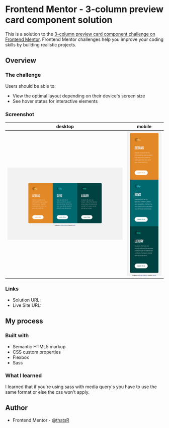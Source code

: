 # Frontend Mentor - 3-column preview card component solution

This is a solution to the [3-column preview card component challenge on Frontend Mentor](https://www.frontendmentor.io/challenges/3column-preview-card-component-pH92eAR2-). Frontend Mentor challenges help you improve your coding skills by building realistic projects. 

## Overview

### The challenge

Users should be able to:

- View the optimal layout depending on their device's screen size
- See hover states for interactive elements

### Screenshot

| desktop | mobile |
| --- | --- |
| ![](./desktop.png) | ![](./mobile.png) |

### Links

- Solution URL: 
- Live Site URL: 

## My process

### Built with

- Semantic HTML5 markup
- CSS custom properties
- Flexbox
- Sass

### What I learned

I learned that if you're using sass with media query's you have to use the same format or else the css won't apply.

## Author

- Frontend Mentor - [@thatsR](https://www.frontendmentor.io/profile/thatsR)
